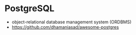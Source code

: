 # PostgreSQL


- object-relational database management system (ORDBMS) 
- https://github.com/dhamaniasad/awesome-postgres
